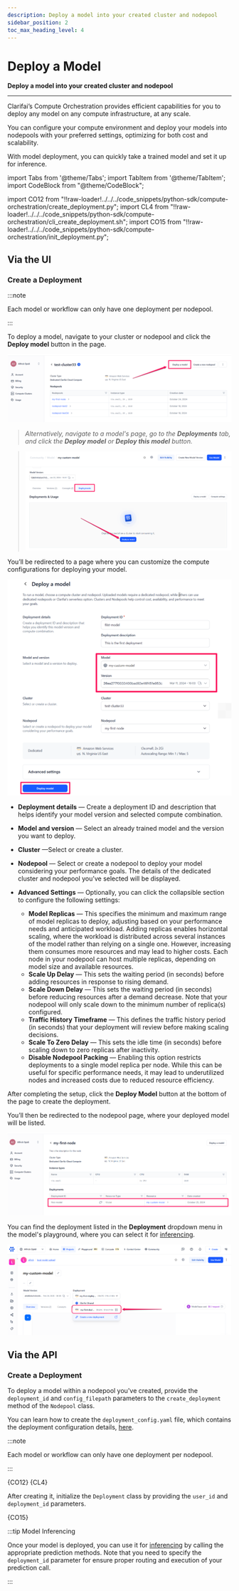 ```yaml
---
description: Deploy a model into your created cluster and nodepool
sidebar_position: 2
toc_max_heading_level: 4
---
```


# Deploy a Model

**Deploy a model into your created cluster and nodepool**
<hr />

Clarifai’s Compute Orchestration provides efficient capabilities for you to deploy any model on any compute infrastructure, at any scale. 

You can configure your compute environment and deploy your models into nodepools with your preferred settings, optimizing for both cost and scalability.

With model deployment, you can quickly take a trained model and set it up for inference.


import Tabs from '@theme/Tabs';
import TabItem from '@theme/TabItem';
import CodeBlock from "@theme/CodeBlock";

import CO12 from "!!raw-loader!../../../code_snippets/python-sdk/compute-orchestration/create_deployment.py";
import CL4 from "!!raw-loader!../../../code_snippets/python-sdk/compute-orchestration/cli_create_deployment.sh";
import CO15 from "!!raw-loader!../../../code_snippets/python-sdk/compute-orchestration/init_deployment.py";


## **Via the UI**

### Create a Deployment

:::note

Each model or workflow can only have one deployment per nodepool.

:::

To deploy a model, navigate to your cluster or nodepool and click the **Deploy model** button in the page. 
 
![ ](/img/compute-orchestration/compute-11.png)

> _Alternatively, navigate to a model's page, go to the **Deployments** tab, and click the **Deploy model** or **Deploy this model** button._

> ![ ](/img/compute-orchestration/compute-12.png)

You’ll be redirected to a page where you can customize the compute configurations for deploying your model. 

![ ](/img/compute-orchestration/compute-13.png)

-  **Deployment details** — Create a deployment ID and description that helps identify your model version and selected compute combination.

- **Model and version** — Select an already trained model and the version you want to deploy.

- **Cluster** —Select or create a cluster.

- **Nodepool** — Select or create a nodepool to deploy your model considering your performance goals. The details of the dedicated cluster and nodepool you’ve selected will be displayed. 

- **Advanced Settings** — Optionally, you can click the collapsible section to configure the following settings:

    - **Model Replicas** — This specifies the minimum and maximum range of model replicas to deploy, adjusting based on your performance needs and anticipated workload. Adding replicas enables horizontal scaling, where the workload is distributed across several instances of the model rather than relying on a single one. However, increasing them consumes more resources and may lead to higher costs. Each node in your nodepool can host multiple replicas, depending on model size and available resources.
    - **Scale Up Delay** — This sets the waiting period (in seconds) before adding resources in response to rising demand.
    - **Scale Down Delay** — This sets the waiting period (in seconds) before reducing resources after a demand decrease. Note that your nodepool will only scale down to the minimum number of replica(s) configured.
    - **Traffic History Timeframe** — This defines the traffic history period (in seconds) that your deployment will review before making scaling decisions.
    - **Scale To Zero Delay** — This sets the idle time (in seconds) before scaling down to zero replicas after inactivity.
    - **Disable Nodepool Packing** — Enabling this option restricts deployments to a single model replica per node. While this can be useful for specific performance needs, it may lead to underutilized nodes and increased costs due to reduced resource efficiency.
   
After completing the setup, click the **Deploy Model** button at the bottom of the page to create the deployment. 

You’ll then be redirected to the nodepool page, where your deployed model will be listed.

![ ](/img/compute-orchestration/compute-14.png)

You can find the deployment listed in the **Deployment** dropdown menu in the model's playground, where you can select it for [inferencing](https://docs.clarifai.com/compute/models/model-inference).

![ ](/img/compute-orchestration/compute-14-1.png)

## **Via the API**

### Create a Deployment

To deploy a model within a nodepool you've created, provide the `deployment_id` and `config_filepath` parameters to the `create_deployment` method of the `Nodepool` class.

You can learn how to create the `deployment_config.yaml` file, which contains the deployment configuration details, [here](clusters-nodepools.md#set-up-project-directory).

:::note

Each model or workflow can only have one deployment per nodepool.

:::

<Tabs>
<TabItem value="python" label="Python">
    <CodeBlock className="language-python">{CO12}</CodeBlock>
</TabItem>
<TabItem value="bash" label="CLI">
    <CodeBlock className="language-yaml">{CL4}</CodeBlock>
</TabItem>
</Tabs>

After creating it, initialize the `Deployment` class by providing the `user_id` and `deployment_id` parameters. 

<Tabs>
<TabItem value="python" label="Python">
    <CodeBlock className="language-python">{CO15}</CodeBlock>
</TabItem>
</Tabs>

:::tip Model Inferencing

Once your model is deployed, you can use it for [inferencing](https://docs.clarifai.com/compute/models/model-inference) by calling the appropriate prediction methods. Note that you need to specify the `deployment_id` parameter for ensure proper routing and execution of your prediction call. 

:::

